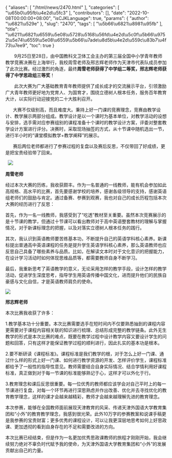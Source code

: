 {
    "aliases": [
        "/html/news/2470.html"
    ],
    "categories": [
        "\u65b0\u95fb\u4e2d\u5fc3"
    ],
    "contributors": [],
    "date": "2022-10-08T00:00:00+08:00",
    "isCJKLanguage": true,
    "params": {
        "author": "\u6821\u529e"
    },
    "slug": "2470",
    "tags": [
        "\u5b66\u6821\u8981\u95fb"
    ],
    "title": "\u6211\u6821\u6559\u5e08\u5728\u5168\u56fd\u4e2d\u5c0f\u5b66\u9752\u5e74\u6559\u5e08\u6559\u5b66\u7ade\u8d5b\u4e2d\u559c\u83b7\u4f73\u7ee9",
    "toc": true
}

       9月25日至28日，由中国教科文卫体工会主办的第三届全国中小学青年教师教学竞赛决赛在上海举行，我校周雪老师及邢志辉老师作为天津市代表队成员参加了此次比赛。经过激烈的角逐，最终**周雪老师获得了中学组二等奖，邢志辉老师获得了中学思政组三等奖**！




       此次大赛为广大基础教育青年教师提供了成长成才的交流展示平台，引领激励广大青年教师更好地为党育人、为国育才，围绕立德树人根本任务，服务百年教育大计，以实际行动迎接党的二十大胜利召开。

       大赛不仅级别高，而且难度大。秉持上好一门课的竞赛理念，竞赛由教学设计、教学展示两部分组成。教学设计是以一个课时为基本单位，对教学活动的设想与安排，选手需对应参赛组别的课程准备十个课时的教学设计方案，评委对整套教学设计方案进行评分。决赛时，采取现场抽签的方式，从十节课中随机选出一节，进行半小时的“课堂模拟教学+教学阐释”的展示。
 



       赛后两位老师都进行了参赛过程的复盘以及赛后反思，不仅带回了好成绩，更是把宝贵经验带了回来。







  ![](https://cdn.tfls.online/mirror/full/fe41302301a0b9aab9bec7b3dd0a3d5dd91d775c.jpg)    



**周雪老师**




 经过本次大赛的历练，我收获颇丰。作为一名普通的一线教师，能有机会参加如此高规格、高水平的比赛，首先要感谢学校的培养，感谢各级领导的支持，感谢英语组老师们的鼓励与肯定。通过备赛、参赛到观赛，我也对自己的成长历程包括本次大赛的经历进行了反思：
 



 首先，作为一名一线教师，我感受到了“吃透”教材至关重要。虽然本次竞赛展示的是十节课的教学，但通过十节课可以看出教师对于高中英语整套教材的理解与掌握情况，对于新课标理念的把握，以及对落实立德树人根本任务的践行。
 



 其次，我认识到英语教师要苦练基本功，不断提升自己的英语学科核心素养。新课标提出普通高中英语课程的任务是提升学生英语学科核心素养，那么英语教师也应反思自己具备了哪些素养与品质。比如，在解读文本时对于文化意识的把握能力，在设计学习活动时如何体现思维品质等，都需要教师自身不断学习。
 



 最后，我重新思考了英语教学的意义，无论采用怎样的教学手段，设计怎样的教学活动，促进学生深度思考，指导学生用英语传播中国文化，进而提升他们的民族自豪感与文化自信，才是英语教师肩负的使命。
 



![](https://cdn.tfls.online/mirror/full/ea11dad9807b88e29955770c0ff6c8780b799957.jpg)


**邢志辉老师**




 本次比赛我收获了许多：
 



 1.教学基本功十分重要。本次比赛需要选手在短时间内不仅要熟悉抽到的课程内容更需要对于课程内容相关联的知识进行梳理、总结形成完整的教学链条。此外无生教学的形式是本次比赛的难点，既要在教学过程中设计教学内容又要设计学生的问题和回答，只有这样才能保证教学过程的顺利进行，因此扎实的基本功是根本。
 



 2.要不断研读《课程标准》。课程标准是我们教学的根，对于怎么上好一门课、通过什么样的形式上好一门课、如何进行教学资源的开发、怎样评价学生，课程标准都给予了一般性的指导性意见。教师需要结合自身实际情况、结合学情利用好课程标准，真正做到对于每一节课的标准能够熟记于心，这样才可以外化于行。
 



 3.教育理念和课后反思很重要。每一位优秀的教师都应该学会对自己平时上的每一节课进行复盘，对每一个环节再进行深思熟虑并作出改善、优化并去寻找优化的教育教学理念，这样的课才会越来越精彩，教师才会越来越理解先进的教育理念。
 



本次参赛，能够在全国教师面前展现天津教育的风采、传递天津外国语大学教育集团和“小外”的教育教学理念，我感到很光荣。此外10万字的参赛教案和说课手稿更是我参赛的宝贵财富；更多优秀的课程设计，可以让我更深层地思考如何上好思政课、更加透彻的看到自身存在的不足和需要改进的方向。




 本次比赛已经结束，但是作为一名更加优秀思政课教师的旅程才刚刚开始，我会继续努力绝对不辜负时代赋予我的使命，为天津外国语大学教育集团和“小外”的发展贡献出自己的力量。
 



  








